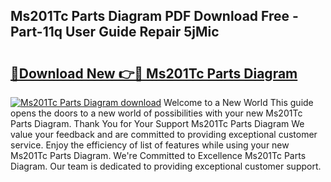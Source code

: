## Ms201Tc Parts Diagram PDF Download Free - Part-11q User Guide Repair 5jMic

# <h2><a href="http://dfrl6v.blite.top/?on=Ms201Tc+Parts+Diagram">🔗Download New 👉🔴 Ms201Tc Parts Diagram</a></h2>

[![Ms201Tc Parts Diagram download](https://i.imgur.com/lujVjoI.png)](http://dfrl6v.blite.top/?on=Ms201Tc+Parts+Diagram)
Welcome to a New World This guide opens the doors to a new world of possibilities with your new Ms201Tc Parts Diagram. Thank You for Your Support Ms201Tc Parts Diagram We value your feedback and are committed to providing exceptional customer service. Enjoy the efficiency of list of features while using your new Ms201Tc Parts Diagram. We're Committed to Excellence Ms201Tc Parts Diagram. Our team is dedicated to providing exceptional customer support.
